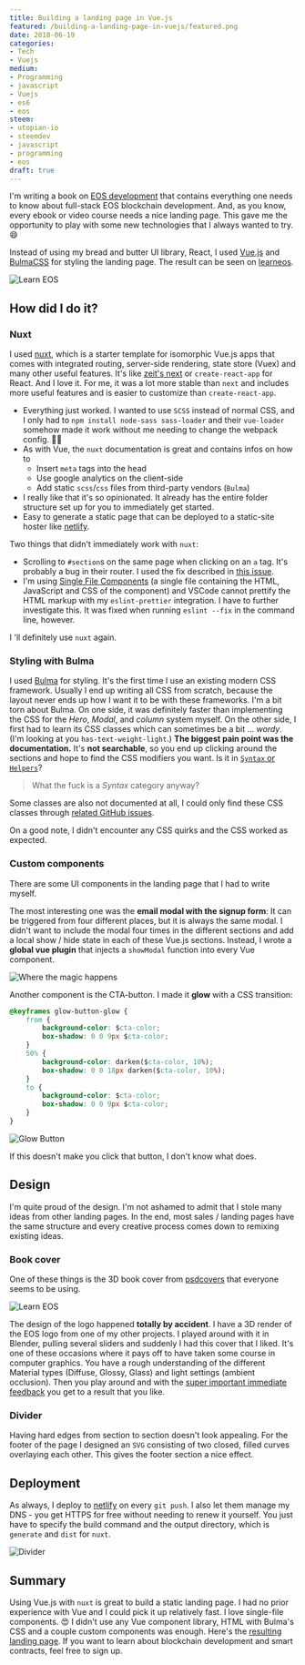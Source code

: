 ```yaml
---
title: Building a landing page in Vue.js
featured: /building-a-landing-page-in-vuejs/featured.png
date: 2018-06-19
categories:
- Tech
- Vuejs
medium:
- Programming
- javascript
- Vuejs
- es6
- eos
steem:
- utopian-io
- steemdev
- javascript
- programming
- eos
draft: true
---
```


I'm writing a book on [EOS development](https://eos.io) that contains everything one needs to know about full-stack EOS blockchain development.
And, as you know, every ebook or video course needs a nice landing page.
This gave me the opportunity to play with some new technologies that I always wanted to try. 😄

Instead of using my bread and butter UI library, React, I used [Vue.js](https://vuejs.org/) and [BulmaCSS](https://bulma.io/) for styling the landing page.
The result can be seen on [learneos](https://learneos.one).

![Learn EOS](./learneos.png)

## How did I do it?

### Nuxt
I used [nuxt](https://nuxtjs.org), which is a starter template for isomorphic Vue.js apps that comes with integrated routing, server-side rendering, state store (Vuex) and many other useful features.
It's like [zeit's next](https://github.com/zeit/next.js/) or `create-react-app` for React.
And I love it. For me, it was a lot more stable than `next` and includes more useful features and is easier to customize than `create-react-app`.

* Everything just worked. I wanted to use `SCSS` instead of normal CSS, and I only had to `npm install node-sass sass-loader` and their `vue-loader` somehow made it work without me needing to change the webpack config. 🤷🏻‍
* As with Vue, the `nuxt` documentation is great and contains infos on how to
    * Insert `meta` tags into the head
    * Use google analytics on the client-side
    * Add static `scss`/`css` files from third-party vendors (`Bulma`)
* I really like that it's so opinionated. It already has the entire folder structure set up for you to immediately get started.
* Easy to generate a static page that can be deployed to a static-site hoster like [netlify](https://netlify.com).

Two things that didn't immediately work with `nuxt`:
* Scrolling to `#section`s on the same page when clicking on an `a` tag. It's probably a bug in their router. I used the fix described in [this issue](https://github.com/nuxt/nuxt.js/issues/2738).
* I'm using [Single File Components](https://vuejs.org/v2/guide/single-file-components.html) (a single file containing the HTML, JavaScript and CSS of the component) and VSCode cannot prettify the HTML markup with my `eslint-prettier` integration. I have to further investigate this. It was fixed when running `eslint --fix` in the command line, however.

I 'll definitely use `nuxt` again.

### Styling with Bulma
I used [Bulma](https://bulma.io) for styling. It's the first time I use an existing modern CSS framework. Usually I end up writing all CSS from scratch, because the layout never ends up how I want it to be with these frameworks.
I'm a bit torn about Bulma. On one side, it was definitely faster than implementing the CSS for the _Hero_, _Modal_, and _column_ system myself.
On the other side, I first had to learn its CSS classes which can sometimes be a bit ... _wordy_. (I'm looking at you `has-text-weight-light`.)
**The biggest pain point was the documentation.** It's **not searchable**, so you end up clicking around the sections and hope to find the CSS modifiers you want.
Is it in [`Syntax` or `Helpers`](https://bulma.io/documentation/modifiers/syntax/)?

> What the fuck is a _Syntax_ category anyway?

Some classes are also not documented at all, I could only find these CSS classes through [related GitHub issues](https://github.com/jgthms/bulma/issues/1526).

On a good note, I didn't encounter any CSS quirks and the CSS worked as expected.

### Custom components
There are some UI components in the landing page that I had to write myself.

The most interesting one was the **email modal with the signup form**:
It can be triggered from four different places, but it is always the same modal.
I didn't want to include the modal four times in the different sections and add a local show / hide state in each of these Vue.js sections.
Instead, I wrote a **global vue plugin** that injects a `showModal` function into every Vue component. 

![Where the magic happens](./where-the-magic-happens.png)

Another component is the CTA-button. I made it **glow** with a CSS transition:

```css
@keyframes glow-button-glow {
    from {
        background-color: $cta-color;
        box-shadow: 0 0 9px $cta-color;
    }
    50% {
        background-color: darken($cta-color, 10%);
        box-shadow: 0 0 18px darken($cta-color, 10%);
    }
    to {
        background-color: $cta-color;
        box-shadow: 0 0 9px $cta-color;
    }
}
```

![Glow Button](./glow-button.gif)

If this doesn't make you click that button, I don't know what does.

## Design
I'm quite proud of the design. I'm not ashamed to admit that I stole many ideas from other landing pages. In the end, most sales / landing pages have the same structure and every creative process comes down to remixing existing ideas.

### Book cover
One of these things is the 3D book cover from [psdcovers](https://psdcovers.com) that everyone seems to be using.

![Learn EOS](./book-cover.png)

The design of the logo happened **totally by accident**. I have a 3D render of the EOS logo from one of my other projects.
I played around with it in Blender, pulling several sliders and suddenly I had this cover that I liked.
It's one of these occasions where it pays off to have taken some course in computer graphics.
You have a rough understanding of the different Material types (Diffuse, Glossy, Glass) and light settings (ambient occlusion).
Then you play around and with the [super important immediate feedback](https://vimeo.com/36579366) you get to a result that you like. 

### Divider
Having hard edges from section to section doesn't look appealing. For the footer of the page I designed an `SVG` consisting of two closed, filled curves overlaying each other.
This gives the footer section a nice effect.

## Deployment
As always, I deploy to [netlify](https://netlify.com) on every `git push`.
I also let them manage my DNS - you get HTTPS for free without needing to renew it yourself.
You just have to specify the build command and the output directory, which is `generate` and `dist` for `nuxt`.

![Divider](./divider.png)

## Summary
Using Vue.js with `nuxt` is great to build a static landing page. I had no prior experience with Vue and I could pick it up relatively fast. I love single-file components. 😍
I didn't use any Vue component library, HTML with Bulma's CSS and a couple custom components was enough.
Here's the [resulting landing page](https://learneos.one). If you want to learn about blockchain development and smart contracts, feel free to sign up.
